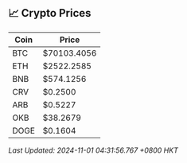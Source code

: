 ## 📈 Crypto Prices

| Coin | Price |
| ---- | ----- |
| BTC | $70103.4056 |
| ETH | $2522.2585 |
| BNB | $574.1256 |
| CRV | $0.2500 |
| ARB | $0.5227 |
| OKB | $38.2679 |
| DOGE | $0.1604 |

_Last Updated: 2024-11-01 04:31:56.767 +0800 HKT_